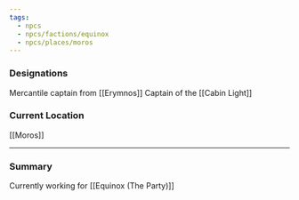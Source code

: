 ```yaml
---
tags:
  - npcs
  - npcs/factions/equinox
  - npcs/places/moros
---
```

### Designations
Mercantile captain from [[Erymnos]]
Captain of the [[Cabin Light]]

### Current Location
[[Moros]]

___
### Summary
Currently working for [[Equinox (The Party)]] 

